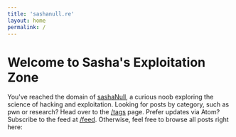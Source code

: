```yaml
---
title: 'sashanull.re'
layout: home
permalink: /
---
```


# Welcome to Sasha's Exploitation Zone
You've reached the domain of [sashaNull](https://x.com/0xs4sha_null), a curious noob exploring the science of hacking and exploitation. Looking for posts by category, such as pwn or research? Head over to the [/tags](/tags) page. Prefer updates via Atom? Subscribe to the feed at [/feed](/feed.xml). Otherwise, feel free to browse all posts right here: